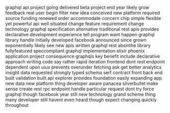 graphql api project going delivered beta project end year likely grow feedback real user begin filter new idea conceived new platform required source funding renewed order accommodate concern chip simple flexible yet powerful api well situated change feature requirement change technology graphql specification alternative traditional rest apis provides declarative development experience tell program want happen graphql library handle initially developed facebook announced since grown exponentially likely see new apis written graphql rest absinthe library fullyfeatured speccompliant graphql implementation elixir phoenix application project consequence graphqls key benefit include declarative approach writing code say rather rapid iteration frontend dont rest endpoint dependent upon uiux prevents overunder fetching ask get better analytics insight data requested strongly typed schema serf contract front back end built validation built api explorer provides foundation easily expanding app new data new platform thing developer aware panacea silverbullet make sense create rest rpc endpoint handle particular request dont try force graphql though facebook year still new technology grand scheme thing many developer still havent even heard though expect changing quickly throughout